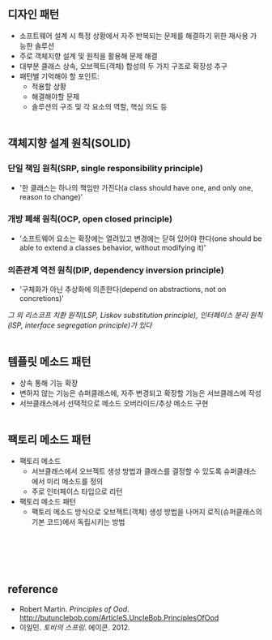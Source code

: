 ## 디자인 패턴

* 소프트웨어 설계 시 특정 상황에서 자주 반복되는 문제를 해결하기 위한 재사용 가능한 솔루션
* 주로 객체지향 설계 및 원칙을 활용해 문제 해결
* 대부분 클래스 상속, 오브젝트(객체) 합성의 두 가지 구조로 확장성 추구
* 패턴별 기억해야 할 포인트:
  * 적용할 상황
  * 해결해야할 문제
  * 솔루션의 구조 및 각 요소의 역할, 핵심 의도 등
<br></br>
## 객체지향 설계 원칙(SOLID)
### 단일 책임 원칙(SRP, single responsibility principle)
* '한 클래스는 하나의 책임만 가진다(a class should have one, and only one, reason to change)'

### 개방 폐쇄 원칙(OCP, open closed principle)
* '소프트웨어 요소는 확장에는 열려있고 변경에는 닫혀 있어야 한다(one should be able to extend a classes behavior, without modifying it)'
### 의존관계 역전 원칙(DIP, dependency inversion principle)
* '구체화가 아닌 추상화에 의존한다(depend on abstractions, not on concretions)'

*그 외 리스코프 치환 원칙(LSP, Liskov substitution principle), 인터페이스 분리 원칙(ISP, interface segregation principle)가 있다*
<br></br>

## 템플릿 메소드 패턴
* 상속 통해 기능 확장
* 변하지 않는 기능은 슈퍼클래스에, 자주 변경되고 확장할 기능은 서브클래스에 작성
* 서브클래스에서 선택적으로 메소드 오버라이드/추상 메소드 구현
<br></br>
## 팩토리 메소드 패턴
* 팩토리 메소드
  * 서브클래스에서 오브젝트 생성 방법과 클래스를 결정할 수 있도록 슈퍼클래스에서 미리 메소드를 정의
  * 주로 인터페이스 타입으로 리턴
* 팩토리 메소드 패턴
  * 팩토리 메소드 방식으로 오브젝트(객체) 생성 방법을 나머지 로직(슈퍼클래스의 기본 코드)에서 독립시키는 방법

<br></br>
<br></br>
## reference
* Robert Martin. *Principles of Ood*. http://butunclebob.com/ArticleS.UncleBob.PrinciplesOfOod
* 이일민. *토비의 스프링*. 에이콘. 2012.